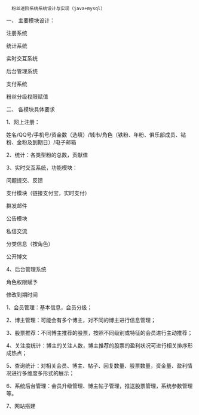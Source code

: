       粉丝进阶系统系统设计与实现（java+mysql）

一、  主要模块设计：

注册系统

统计系统

实时交互系统

后台管理系统

支付系统

粉丝分级权限赋值

二、 各模块具体要求

1、网上注册：

姓名/QQ号/手机号/资金数（选填）/城市/角色（铁粉、年粉、俱乐部成员、钻粉、金粉及到期日）/电子邮箱

2、统计：各类型粉的总数，贡献值

3、实时交互系统，功能模块：

问题提交、反馈

支付模块（链接支付宝，实时支付）

群发邮件

公告模块

私信交流

分类信息（按角色）

公开博文

4、后台管理系统

角色权限赋予

修改到期时间

1、会员管理：基本信息，会员分级；

2、博主管理：可能会有多个博主，对不同的博主进行信息管理；

3、股票推荐：不同博主推荐的股票，按照不同级别或特征的会员进行主动推荐；

4、关注度统计：博主的关注人数，博主推荐的股票的盈利状况可进行相关排序形成热点；

5、查询统计：对相关会员、博主、帖子、回复数量、股票数量，资金量、盈利情况进行多维度多形式的展示；

6、系统后台管理：会员升级管理、博主帖子管理，推送股票管理，系统参数管理等。

7、网站搭建


